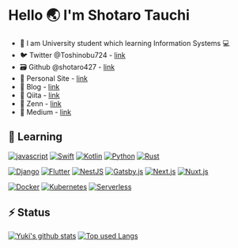 # Hello 🌏 I'm Shotaro Tauchi
- 🏫 I am University student which learning Information Systems 💻
- 🐦 Twitter @Toshinobu724 - [link](https://twitter.com/Toshinobu724)
- 🗃 Github @shotaro427 - [link](https://github.com/shotaro427)
- 📝 Personal Site - [link](https://shotaro-tauchi.anotion.so/)
- 📖 Blog - [link](https://shotaro-tauchi.anotion.so/blog)
- 📗 Qiita - [link](https://qiita.com/toshinobu111)
- 📘 Zenn - [link](https://zenn.dev/toshinobu)
- 📕 Medium - [link](https://toshinobu-s111.medium.com/)

## 🌱 Learning
[![javascript](https://img.shields.io/badge/-javascript-ffffff?style=for-the-badge&labelColor=F7DF1E&logoColor=ffffff&color=f5f5f5&logo=javascript)](https://developer.mozilla.org/en-US/docs/Web/javascript)
[![Swift](https://img.shields.io/badge/-Swift-ffffff?style=for-the-badge&labelColor=FA7343&logoColor=ffffff&color=f5f5f5&logo=swift)](https://www.apple.com/jp/swift/)
[![Kotlin](https://img.shields.io/badge/-Kotlin-ffffff?style=for-the-badge&labelColor=3776AB&logoColor=ffffff&color=f5f5f5&logo=kotlin)](https://kotlinlang.org/)
[![Python](https://img.shields.io/badge/-Python-ffffff?style=for-the-badge&labelColor=3776AB&logoColor=ffffff&color=f5f5f5&logo=python)](https://www.python.org/)
[![Rust](https://img.shields.io/badge/-Rust-ffffff?style=for-the-badge&labelColor=3776AB&logoColor=ffffff&color=f5f5f5&logo=rust)](https://www.rust-lang.org/)

[![Django](https://img.shields.io/badge/-Django-ffffff?style=for-the-badge&labelColor=092E20&logoColor=ffffff&color=f5f5f5&logo=django)](https://www.djangoproject.com/)
[![Flutter](https://img.shields.io/badge/-flutter-ffffff?style=for-the-badge&labelColor=02569B&logoColor=ffffff&color=f5f5f5&logo=flutter)](https://flutter.dev/)
[![NestJS](https://img.shields.io/badge/-NestJS-ffffff?style=for-the-badge&labelColor=E0234E&logoColor=ffffff&color=f5f5f5&logo=nestjs)](https://nestjs.com/)
[![Gatsby.js](https://img.shields.io/badge/-gatsby.js-ffffff?style=for-the-badge&labelColor=663399&logoColor=ffffff&color=f5f5f5&logo=gatsby)](https://www.gatsbyjs.com/)
[![Next.js](https://img.shields.io/badge/-Next.js-ffffff?style=for-the-badge&labelColor=000000&logoColor=ffffff&color=f5f5f5&logo=next.js)](https://nextjs.org/)
[![Nuxt.js](https://img.shields.io/badge/-Nuxt.js-ffffff?style=for-the-badge&labelColor=00C58E&logoColor=ffffff&color=f5f5f5&logo=nuxt.js)](https://ja.nuxtjs.org/)

[![Docker](https://img.shields.io/badge/-Docker-ffffff?style=for-the-badge&labelColor=2496ED&logoColor=ffffff&color=f5f5f5&logo=docker)](https://docs.docker.com/)
[![Kubernetes](https://img.shields.io/badge/-kubernetes-ffffff?style=for-the-badge&labelColor=2496ED&logoColor=ffffff&color=f5f5f5&logo=kubernetes)](https://kubernetes.io/)
[![Serverless](https://img.shields.io/badge/-Serverless-ffffff?style=for-the-badge&labelColor=FD5750&logoColor=ffffff&color=f5f5f5&logo=serverless)](https://www.serverless.com/)

## ⚡ Status
[![Yuki's github stats](https://github-readme-stats.vercel.app/api?username=shotaro427&hide=contribs&count_private=true&show_icons=true&theme=algolia)](https://github.com/shotaro427/)
[![Top used Langs](https://github-readme-stats.vercel.app/api/top-langs/?username=shotaro427&layout=compact&theme=algolia)](https://github.com/shotaro427/)

